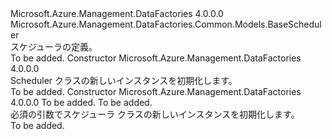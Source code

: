 <Type Name="Scheduler" FullName="Microsoft.Azure.Management.DataFactories.Common.Models.Scheduler">
  <TypeSignature Language="C#" Value="public class Scheduler : Microsoft.Azure.Management.DataFactories.Common.Models.BaseScheduler" />
  <TypeSignature Language="ILAsm" Value=".class public auto ansi beforefieldinit Scheduler extends Microsoft.Azure.Management.DataFactories.Common.Models.BaseScheduler" />
  <TypeSignature Language="DocId" Value="T:Microsoft.Azure.Management.DataFactories.Common.Models.Scheduler" />
  <TypeSignature Language="VB.NET" Value="Public Class Scheduler&#xA;Inherits BaseScheduler" />
  <TypeSignature Language="F#" Value="type Scheduler = class&#xA;    inherit BaseScheduler" />
  <AssemblyInfo>
    <AssemblyName>Microsoft.Azure.Management.DataFactories</AssemblyName>
    <AssemblyVersion>4.0.0.0</AssemblyVersion>
  </AssemblyInfo>
  <Base>
    <BaseTypeName>Microsoft.Azure.Management.DataFactories.Common.Models.BaseScheduler</BaseTypeName>
  </Base>
  <Interfaces />
  <Docs>
    <summary>
            スケジューラの定義。
            </summary>
    <remarks>To be added.</remarks>
  </Docs>
  <Members>
    <Member MemberName=".ctor">
      <MemberSignature Language="C#" Value="public Scheduler ();" />
      <MemberSignature Language="ILAsm" Value=".method public hidebysig specialname rtspecialname instance void .ctor() cil managed" />
      <MemberSignature Language="DocId" Value="M:Microsoft.Azure.Management.DataFactories.Common.Models.Scheduler.#ctor" />
      <MemberSignature Language="VB.NET" Value="Public Sub New ()" />
      <MemberType>Constructor</MemberType>
      <AssemblyInfo>
        <AssemblyName>Microsoft.Azure.Management.DataFactories</AssemblyName>
        <AssemblyVersion>4.0.0.0</AssemblyVersion>
      </AssemblyInfo>
      <Parameters />
      <Docs>
        <summary>
            Scheduler クラスの新しいインスタンスを初期化します。
            </summary>
        <remarks>To be added.</remarks>
      </Docs>
    </Member>
    <Member MemberName=".ctor">
      <MemberSignature Language="C#" Value="public Scheduler (string frequency, uint interval);" />
      <MemberSignature Language="ILAsm" Value=".method public hidebysig specialname rtspecialname instance void .ctor(string frequency, unsigned int32 interval) cil managed" />
      <MemberSignature Language="DocId" Value="M:Microsoft.Azure.Management.DataFactories.Common.Models.Scheduler.#ctor(System.String,System.UInt32)" />
      <MemberSignature Language="VB.NET" Value="Public Sub New (frequency As String, interval As UInteger)" />
      <MemberSignature Language="F#" Value="new Microsoft.Azure.Management.DataFactories.Common.Models.Scheduler : string * uint32 -&gt; Microsoft.Azure.Management.DataFactories.Common.Models.Scheduler" Usage="new Microsoft.Azure.Management.DataFactories.Common.Models.Scheduler (frequency, interval)" />
      <MemberType>Constructor</MemberType>
      <AssemblyInfo>
        <AssemblyName>Microsoft.Azure.Management.DataFactories</AssemblyName>
        <AssemblyVersion>4.0.0.0</AssemblyVersion>
      </AssemblyInfo>
      <Parameters>
        <Parameter Name="frequency" Type="System.String" />
        <Parameter Name="interval" Type="System.UInt32" />
      </Parameters>
      <Docs>
        <param name="frequency">To be added.</param>
        <param name="interval">To be added.</param>
        <summary>
            必須の引数でスケジューラ クラスの新しいインスタンスを初期化します。
            </summary>
        <remarks>To be added.</remarks>
      </Docs>
    </Member>
  </Members>
</Type>